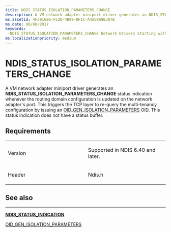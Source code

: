 ```yaml
---
title: NDIS_STATUS_ISOLATION_PARAMETERS_CHANGE
description: A VM network adapter miniport driver generates an NDIS_STATUS_ISOLATION_PARAMETERS_CHANGE status indication whenever the routing domain configuration is updated on the network adapter's port.
ms.assetid: 4F3916B6-F52D-4B99-8F1C-A4A5BA9B307B
ms.date: 08/08/2017
keywords: 
 -NDIS_STATUS_ISOLATION_PARAMETERS_CHANGE Network Drivers Starting with Windows Vista
ms.localizationpriority: medium
---
```


# NDIS\_STATUS\_ISOLATION\_PARAMETERS\_CHANGE


A VM network adapter miniport driver generates an **NDIS\_STATUS\_ISOLATION\_PARAMETERS\_CHANGE** status indication whenever the routing domain configuration is updated on the network adapter's port. This triggers the TCP layer to re-query the multi-tenancy configuration by issuing an [OID\_GEN\_ISOLATION\_PARAMETERS](oid-gen-isolation-parameters.md) OID. This status indication does not have a status buffer.

Requirements
------------

<table>
<colgroup>
<col width="50%" />
<col width="50%" />
</colgroup>
<tbody>
<tr class="odd">
<td><p>Version</p></td>
<td><p>Supported in NDIS 6.40 and later.</p></td>
</tr>
<tr class="even">
<td><p>Header</p></td>
<td>Ndis.h</td>
</tr>
</tbody>
</table>

## See also


****
[**NDIS\_STATUS\_INDICATION**](https://docs.microsoft.com/windows-hardware/drivers/ddi/content/ndis/ns-ndis-_ndis_status_indication)

[OID\_GEN\_ISOLATION\_PARAMETERS](oid-gen-isolation-parameters.md)

 

 




